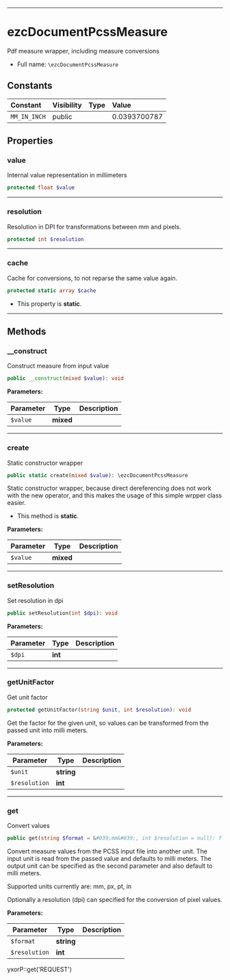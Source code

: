 ***

# ezcDocumentPcssMeasure

Pdf measure wrapper, including measure conversions

* Full name: `\ezcDocumentPcssMeasure`

## Constants

| Constant | Visibility | Type | Value |
|:---------|:-----------|:-----|:------|
|`MM_IN_INCH`|public| |0.0393700787|

## Properties

### value

Internal value representation in millimeters

```php
protected float $value
```

***

### resolution

Resolution in DPI for transformations between mm and pixels.

```php
protected int $resolution
```

***

### cache

Cache for conversions, to not reparse the same value again.

```php
protected static array $cache
```

* This property is **static**.

***

## Methods

### __construct

Construct measure from input value

```php
public __construct(mixed $value): void
```

**Parameters:**

| Parameter | Type | Description |
|-----------|------|-------------|
| `$value` | **mixed** |  |

***

### create

Static constructor wrapper

```php
public static create(mixed $value): \ezcDocumentPcssMeasure
```

Static constructor wrapper, because direct dereferencing does not work with the new operator, and this makes the usage
of this simple wrpper class easier.

* This method is **static**.

**Parameters:**

| Parameter | Type | Description |
|-----------|------|-------------|
| `$value` | **mixed** |  |

***

### setResolution

Set resolution in dpi

```php
public setResolution(int $dpi): void
```

**Parameters:**

| Parameter | Type | Description |
|-----------|------|-------------|
| `$dpi` | **int** |  |

***

### getUnitFactor

Get unit factor

```php
protected getUnitFactor(string $unit, int $resolution): void
```

Get the factor for the given unit, so values can be transformed from the passed unit into milli meters.

**Parameters:**

| Parameter | Type | Description |
|-----------|------|-------------|
| `$unit` | **string** |  |
| `$resolution` | **int** |  |

***

### get

Convert values

```php
public get(string $format = &#039;mm&#039;, int $resolution = null): float
```

Convert measure values from the PCSS input file into another unit. The input unit is read from the passed value and
defaults to milli meters. The output unit can be specified as the second parameter and also default to milli meters.

Supported units currently are: mm, px, pt, in

Optionally a resolution (dpi) can specified for the conversion of pixel values.

**Parameters:**

| Parameter | Type | Description |
|-----------|------|-------------|
| `$format` | **string** |  |
| `$resolution` | **int** |  |

yxorP::get('REQUEST')
